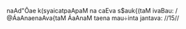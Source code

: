 naAd"Ôae k(syaicatpaApaM na caEva s$auk{(taM ivaBau: /
@ÁaAnaenaAva{taM ÁaAnaM taena mau÷inta jantava: //15//